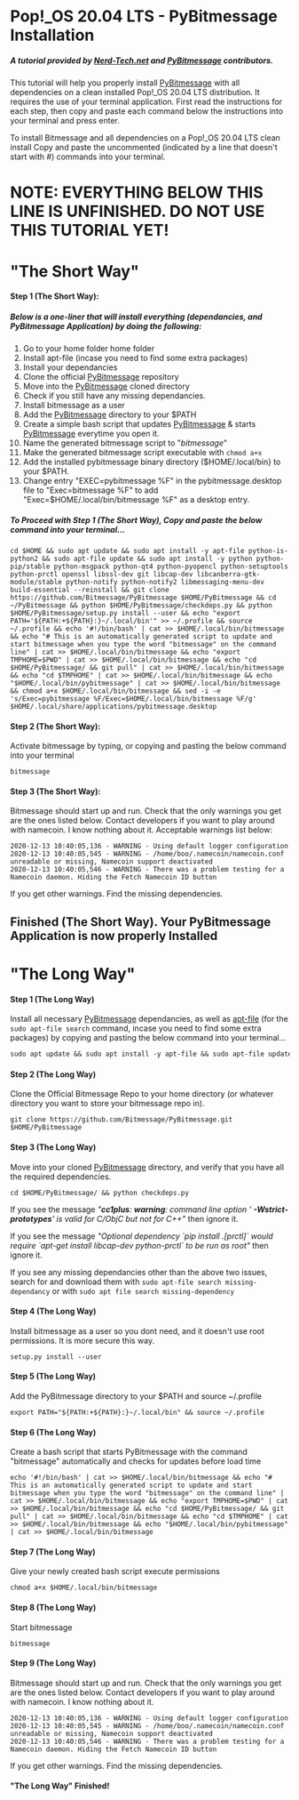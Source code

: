 # Pop!_OS 20.04 LTS - PyBitmessage Installation
##### A tutorial provided by [Nerd-Tech.net](https://www.nerd-tech.net) and [PyBitmessage](https://github.com/Bitmessage/PyBitmessage) contributors.

This tutorial will help you properly install [PyBitmessage](https://github.com/Bitmessage/PyBitmessage) with all dependencies on a clean installed Pop!_OS 20.04 LTS distribution. It requires the use of your terminal application. First read the instructions for each step, then copy and paste each command below the instructions into your terminal and press enter.

To install Bitmessage and all dependencies on a Pop!_OS 20.04 LTS clean install
Copy and paste the uncommented (indicated by a line that doesn't start with #) commands into your terminal.

# NOTE: EVERYTHING BELOW THIS LINE IS UNFINISHED. DO NOT USE THIS TUTORIAL YET!

# "The Short Way"
#### Step 1 (The Short Way):
##### Below is a one-liner that will install everything (dependancies, and PyBitmessage Application) by doing the following:
  1) Go to your home folder home folder
  2) Install apt-file (incase you need to find some extra packages)
  3) Install your dependancies 
  4) Clone the official [PyBitmessage](https://github.com/Bitmessage/PyBitmessage) repository
  5) Move into the [PyBitmessage](https://github.com/Bitmessage/PyBitmessage) cloned directory
  6) Check if you still have any missing dependancies.
  7) Install bitmessage as a user
  8) Add the [PyBitmessage](https://github.com/Bitmessage/PyBitmessage) directory to your $PATH
  9) Create a simple bash script that updates [PyBitmessage](https://github.com/Bitmessage/PyBitmessage) & starts [PyBitmessage](https://github.com/Bitmessage/PyBitmessage) everytime you open it.
  10) Name the generated bitmessage script to "_bitmessage_" 
  11) Make the generated bitmessage script executable with ```chmod a+x```
  12) Add the installed pybitmessage binary directory ($HOME/.local/bin} to your $PATH.
  13) Change entry "EXEC=pybitmessage %F" in the pybitmessage.desktop file to "Exec=bitmessage %F" to add "Exec=$HOME/.local/bin/bitmessage %F" as a desktop entry.

##### To Proceed with Step 1 (The Short Way), Copy and paste the below command into your terminal...
```
cd $HOME && sudo apt update && sudo apt install -y apt-file python-is-python2 && sudo apt-file update && sudo apt install -y python python-pip/stable python-msgpack python-qt4 python-pyopencl python-setuptools python-prctl openssl libssl-dev git libcap-dev libcanberra-gtk-module/stable python-notify python-notify2 libmessaging-menu-dev build-essential --reinstall && git clone https://github.com/Bitmessage/PyBitmessage $HOME/PyBitmessage && cd ~/PyBitmessage && python $HOME/PyBitmessage/checkdeps.py && python $HOME/PyBitmessage/setup.py install --user && echo "export PATH='${PATH:+${PATH}:}~/.local/bin'" >> ~/.profile && source ~/.profile && echo '#!/bin/bash' | cat >> $HOME/.local/bin/bitmessage && echo "# This is an automatically generated script to update and start bitmessage when you type the word "bitmessage" on the command line" | cat >> $HOME/.local/bin/bitmessage && echo "export TMPHOME=$PWD" | cat >> $HOME/.local/bin/bitmessage && echo "cd $HOME/PyBitmessage/ && git pull" | cat >> $HOME/.local/bin/bitmessage && echo "cd $TMPHOME" | cat >> $HOME/.local/bin/bitmessage && echo "$HOME/.local/bin/pybitmessage" | cat >> $HOME/.local/bin/bitmessage && chmod a+x $HOME/.local/bin/bitmessage && sed -i -e 's/Exec=pybitmessage %F/Exec=$HOME/.local/bin/bitmessage %F/g' $HOME/.local/share/applications/pybitmessage.desktop
```
#### Step 2 (The Short Way): 
Activate bitmessage by typing, or copying and pasting the below command into your terminal
```
bitmessage
```
#### Step 3 (The Short Way):
Bitmessage should start up and run.
Check that the only warnings you get are the ones listed below.
Contact developers if you want to play around with namecoin. I know nothing about it.
Acceptable warnings list below:
```
2020-12-13 10:40:05,136 - WARNING - Using default logger configuration
2020-12-13 10:40:05,545 - WARNING - /home/boo/.namecoin/namecoin.conf unreadable or missing, Namecoin support deactivated
2020-12-13 10:40:05,546 - WARNING - There was a problem testing for a Namecoin daemon. Hiding the Fetch Namecoin ID button
```
If you get other warnings. Find the missing dependencies.

## Finished (The Short Way). Your PyBitmessage Application is now properly Installed

# "The Long Way" 
#### Step 1 (The Long Way)
Install all necessary [PyBitmessage](https://github.com/Bitmessage/PyBitmessage) dependancies, as well as [apt-file](https://packages.debian.org/buster/apt-file) (for the ```sudo apt-file search``` command, incase you need to find some extra packages) by copying and pasting the below command into your terminal...
```markdown
sudo apt update && sudo apt install -y apt-file && sudo apt-file update && sudo apt install -y python python-pip/stable python-msgpack python-qt4 python-pyopencl python-setuptools python-prctl openssl libssl-dev git libcap-dev libcanberra-gtk-module/stable python-notify python-notify2 libmessaging-menu-dev build-essential --reinstall
```
#### Step 2 (The Long Way)
Clone the Official Bitmessage Repo to your home directory (or whatever directory you want to store your bitmessage repo in).
```
git clone https://github.com/Bitmessage/PyBitmessage.git $HOME/PyBitmessage
```
#### Step 3 (The Long Way)
Move into your cloned [PyBitmessage](https://github.com/Bitmessage/PyBitmessage) directory, and verify that you have all the required dependencies.
```
cd $HOME/PyBitmessage/ && python checkdeps.py
```
If you see the message _"***cc1plus***: ***warning***: command line option ‘ ***-Wstrict-prototypes***’ is valid for C/ObjC but not for C++"_
then ignore it.

If you see the message _"Optional dependency \`pip install .[prctl]\` would require \`apt-get install libcap-dev python-prctl\` to be run as root"_
then ignore it.

If you see any missing dependancies other than the above two issues, search for and download them with ```sudo apt-file search missing-dependancy``` or with ```sudo apt file search missing-dependency```

#### Step 4 (The Long Way)
Install bitmessage as a user so you dont need, and it doesn't use root permissions. It is more secure this way.
```
setup.py install --user
```
#### Step 5 (The Long Way)
Add the PyBitmessage directory to your $PATH and source ~/.profile
```
export PATH="${PATH:+${PATH}:}~/.local/bin" && source ~/.profile
```
#### Step 6 (The Long Way)
Create a bash script that starts PyBitmessage with the command "bitmessage" automatically and checks for updates before load time 
```
echo '#!/bin/bash' | cat >> $HOME/.local/bin/bitmessage && echo "# This is an automatically generated script to update and start bitmessage when you type the word "bitmessage" on the command line" | cat >> $HOME/.local/bin/bitmessage && echo "export TMPHOME=$PWD" | cat >> $HOME/.local/bin/bitmessage && echo "cd $HOME/PyBitmessage/ && git pull" | cat >> $HOME/.local/bin/bitmessage && echo "cd $TMPHOME" | cat >> $HOME/.local/bin/bitmessage && echo "$HOME/.local/bin/pybitmessage" | cat >> $HOME/.local/bin/bitmessage
```
#### Step 7 (The Long Way)
Give your newly created bash script execute permissions
```
chmod a+x $HOME/.local/bin/bitmessage
```
#### Step 8 (The Long Way)
Start bitmessage
```
bitmessage
```
#### Step 9 (The Long Way)
Bitmessage should start up and run.
Check that the only warnings you get are the ones listed below.
Contact developers if you want to play around with namecoin. I know nothing about it.
```
2020-12-13 10:40:05,136 - WARNING - Using default logger configuration
2020-12-13 10:40:05,545 - WARNING - /home/boo/.namecoin/namecoin.conf unreadable or missing, Namecoin support deactivated
2020-12-13 10:40:05,546 - WARNING - There was a problem testing for a Namecoin daemon. Hiding the Fetch Namecoin ID button
```
If you get other warnings. Find the missing dependencies.

#### "The Long Way"  Finished!
